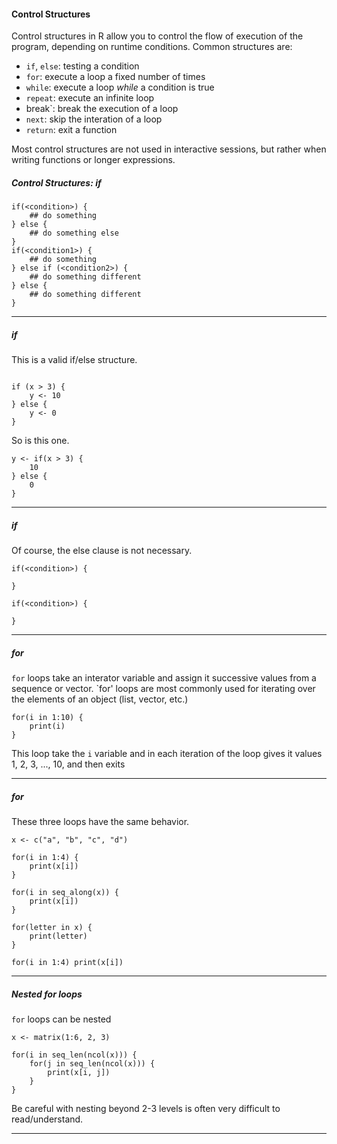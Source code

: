 #### Control Structures

Control structures in R allow you to control the flow of execution of the program, depending on runtime conditions. Common structures are:

- `if`, `else`: testing a condition
- `for`: execute a loop a fixed number of times
- `while`: execute a loop *while* a condition is true
- `repeat`: execute an infinite loop
- break`: break the execution of a loop
- `next`: skip the interation of a loop
- `return`: exit a function

Most control structures are not used in interactive sessions, but rather when writing functions or longer expressions.

##### Control Structures: if
```
if(<condition>) {
    ## do something
} else {
    ## do something else
}
if(<condition1>) {
    ## do something
} else if (<condition2>) {
    ## do something different
} else {
    ## do something different
}
```

---

##### if
This is a valid if/else structure.
```

if (x > 3) {
    y <- 10
} else {
    y <- 0
}
```

So is this one.

```
y <- if(x > 3) {
    10
} else {
    0
}
```

---

##### if
Of course, the else clause is not necessary.

```
if(<condition>) {
    
}

if(<condition>) {
    
}
```

---

##### for
`for` loops take an interator variable and assign it successive values from a sequence or vector. `for' loops are most commonly used for iterating over the elements of an object (list, vector, etc.)

```
for(i in 1:10) {
    print(i)
}
```

This loop take the `i` variable and in each iteration of the loop gives it values 1, 2, 3, ..., 10, and then exits

---

##### for 
These three loops have the same behavior.

```
x <- c("a", "b", "c", "d")

for(i in 1:4) {
    print(x[i])
}

for(i in seq_along(x)) {
    print(x[i])
}

for(letter in x) {
    print(letter)
}

for(i in 1:4) print(x[i])
```

---

##### Nested for loops
`for` loops can be nested

```
x <- matrix(1:6, 2, 3)

for(i in seq_len(ncol(x))) {
    for(j in seq_len(ncol(x))) {
        print(x[i, j])
    }
}
```

Be careful with nesting beyond 2-3 levels is often very difficult to read/understand.

---


























































